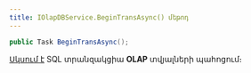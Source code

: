 ```yaml
---
title: IOlapDBService.BeginTransAsync() մեթոդ
---
```


```c#
public Task BeginTransAsync();
```

[Սկսում է](https://learn.microsoft.com/en-us/sql/t-sql/language-elements/begin-transaction-transact-sql) SQL տրանզակցիա **OLAP** տվյալների պահոցում։
